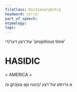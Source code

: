 ```yaml
---
fileClass: DictionaryEntry
headword: עת־רצון
part_of_speech: 
etymology: 
tags: 
---
```

עת־רצון
דער/די
'propitious time'

HASIDIC
=======
= AMERICA = 

/a grɔjsə ajs rucn̩/ אַ גרויסע עת־רצון